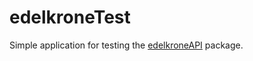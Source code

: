 #  edelkroneTest

Simple application for testing the [edelkroneAPI](https://github.com/Spirou42/edelkroneAPI) package.
 
